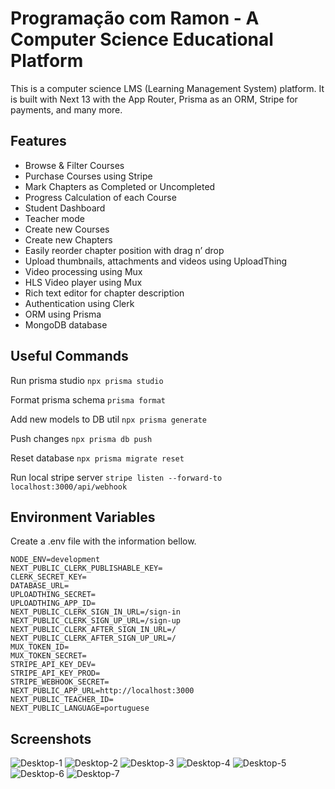 # Programação com Ramon - A Computer Science Educational Platform

This is a computer science LMS (Learning Management System) platform. It is built with Next 13 with the App Router, Prisma as an ORM, Stripe for payments, and many more.

## Features

- Browse & Filter Courses
- Purchase Courses using Stripe
- Mark Chapters as Completed or Uncompleted
- Progress Calculation of each Course
- Student Dashboard
- Teacher mode
- Create new Courses
- Create new Chapters
- Easily reorder chapter position with drag n’ drop
- Upload thumbnails, attachments and videos using UploadThing
- Video processing using Mux
- HLS Video player using Mux
- Rich text editor for chapter description
- Authentication using Clerk
- ORM using Prisma
- MongoDB database

## Useful Commands

Run prisma studio
`npx prisma studio`

Format prisma schema
`prisma format`

Add new models to DB util
`npx prisma generate`

Push changes
`npx prisma db push`

Reset database
`npx prisma migrate reset`

Run local stripe server
`stripe listen --forward-to localhost:3000/api/webhook`

## Environment Variables

Create a .env file with the information bellow.

```
NODE_ENV=development
NEXT_PUBLIC_CLERK_PUBLISHABLE_KEY=
CLERK_SECRET_KEY=
DATABASE_URL=
UPLOADTHING_SECRET=
UPLOADTHING_APP_ID=
NEXT_PUBLIC_CLERK_SIGN_IN_URL=/sign-in
NEXT_PUBLIC_CLERK_SIGN_UP_URL=/sign-up
NEXT_PUBLIC_CLERK_AFTER_SIGN_IN_URL=/
NEXT_PUBLIC_CLERK_AFTER_SIGN_UP_URL=/
MUX_TOKEN_ID=
MUX_TOKEN_SECRET=
STRIPE_API_KEY_DEV=
STRIPE_API_KEY_PROD=
STRIPE_WEBHOOK_SECRET=
NEXT_PUBLIC_APP_URL=http://localhost:3000
NEXT_PUBLIC_TEACHER_ID=
NEXT_PUBLIC_LANGUAGE=portuguese
```

## Screenshots

![Desktop-1](https://github.com/ramonfrombr/programacaocomramon/blob/main/screenshots/screenshot01.png)
![Desktop-2](https://github.com/ramonfrombr/programacaocomramon/blob/main/screenshots/screenshot02.png)
![Desktop-3](https://github.com/ramonfrombr/programacaocomramon/blob/main/screenshots/screenshot03.png)
![Desktop-4](https://github.com/ramonfrombr/programacaocomramon/blob/main/screenshots/screenshot04.png)
![Desktop-5](https://github.com/ramonfrombr/programacaocomramon/blob/main/screenshots/screenshot05.png)
![Desktop-6](https://github.com/ramonfrombr/programacaocomramon/blob/main/screenshots/screenshot06.png)
![Desktop-7](https://github.com/ramonfrombr/programacaocomramon/blob/main/screenshots/screenshot07.png)

